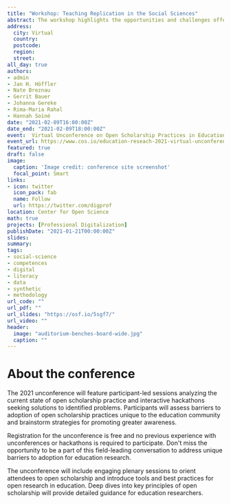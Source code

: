 ```yaml
---
title: "Workshop: Teaching Replication in the Social Sciences"
abstract: The workshop highlights the opportunities and challenges offered by using replication as a didactical tool for empirical methods education. After a brief introduction of the concepts involved, the workhsop offers a fishbowl discussion with workshop participants, followed by more in-depth discussions of the various methodoligical issues and tools involved as well as lessons learned for various course formats and target groups.
address:
  city: Virtual
  country: 
  postcode: 
  region:
  street: 
all_day: true
authors:
- admin
- Jan H. Höffler
- Nate Breznau 
- Gerrit Bauer
- Johanna Gereke
- Rima-Maria Rahal
- Hannah Soiné 
date: "2021-02-09T16:00:00Z"
date_end: "2021-02-09T18:00:00Z"
event:  Virtual Unconference on Open Scholarship Practices in Education Research
event_url: https://www.cos.io/education-reseach-2021-virtual-unconference
featured: true
draft: false
image:
  caption: 'Image credit: conference site screenshot'
  focal_point: Smart
links:
- icon: twitter
  icon_pack: fab
  name: Follow
  url: https://twitter.com/digprof
location: Center for Open Science
math: true
projects: [Professional Digitalization]
publishDate: "2021-01-21T00:00:00Z"
slides:
summary:
tags:
- social-science
- competences
- digital
- literacy
- data
- synthetic
- methodology
url_code: ""
url_pdf: ""
url_slides: "https://osf.io/5sgf7/"
url_video: ""
header:
  image: "auditorium-benches-board-wide.jpg"
  caption: ""
---
```

# About the conference

The 2021 unconference will feature participant-led sessions analyzing the current state of open scholarship practice and interactive hackathons seeking solutions to identified problems. Participants will assess barriers to adoption of open scholarship practices unique to the education community and brainstorm strategies for promoting greater awareness.

Registration for the unconference is free and no previous experience with unconferences or hackathons is required to participate. Don't miss the opportunity to be a part of this field-leading conversation to address unique barriers to adoption for education research.

The unconference will include engaging plenary sessions to orient attendees to open scholarship and introduce tools and best practices for open research in education. Deep dives into key principles of open scholarship will provide detailed guidance for education researchers.
